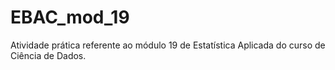 # EBAC_mod_19
Atividade prática referente ao módulo 19 de Estatística Aplicada do curso de Ciência de Dados.
